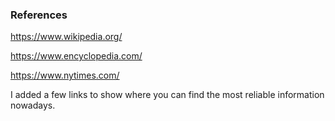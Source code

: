### References
https://www.wikipedia.org/

https://www.encyclopedia.com/

https://www.nytimes.com/

I added a few links to show where you can find the most reliable information nowadays.
